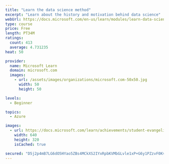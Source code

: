 ```yaml
---
title: "Learn the data science method"
excerpt: "Learn about the history and motivation behind data science"
webUrl: https://docs.microsoft.com/en-us/learn/modules/learn-data-science-method/
type: course
price: Free
length: PT34M
ratings:
  count: 413
  average: 4.731235
heat: 50

provider:
  name: Microsoft Learn
  domain: microsoft.com
  images:
    - url: /assets/images/organizations/microsoft.com-50x50.jpg
      width: 50
      height: 50

levels:
  - Beginner

topics:
  - Azure

images:
  - url: https://docs.microsoft.com/learn/achievements/student-evangelism/learn-data-science-method-social.png
    width: 640
    height: 320
    isCached: true

secured: "D5j2p4mB7LG6dO5HYao5ZBs4MCkXS2IYxRpbKVMbGLvle1xP+G6y1PZzvF0KvJFd7Rt4A0Cch/AtE1QG55GTqdXXSh+GaxIL2YdgUQz/66VWi4bqlaWX01sNeK3DnTQqniI4tOVJb0e+y0GCv9kHCIhn90NLdu+p57GuBIkwHsAlWSmaUU7F7qJ8mA8j9H/zq6+s5JQvZQYXTp40HTuJ1txBK+4qMP2B17TFN5YsWxTZQ03SDlMiUJshJS8Grkfbs4QmOFHn7aCYijCcg8WzqWe613UCMeovLIEh3vzh7qY65Wg428gnadFNymlZyacMKJrVcLvlhsAY/y4M6kWa06bJnb1qT3sOSpWef/o+vC6ufWMX9rehY3U1DH2KkA2khr/WOi2EZznAcmzxt+RVlKkdkyuT7iAqQJxSDslU1Ug=;HzVFRLNhVTco2qvnPGq1LQ=="
---
```


